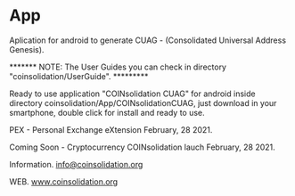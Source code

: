 # App
Aplication for android to generate CUAG - (Consolidated Universal Address Genesis).

******* NOTE: The User Guides you can check in directory "coinsolidation/UserGuide". *********

Ready to use application "COINsolidation CUAG" for android inside directory coinsolidation/App/COINsolidationCUAG, just download in your smartphone, double click for install and ready to use.

PEX - Personal Exchange eXtension February, 28 2021.

Coming Soon - Cryptocurrency COINsolidation lauch February, 28 2021.

Information.
info@coinsolidation.org

WEB.
www.coinsolidation.org
